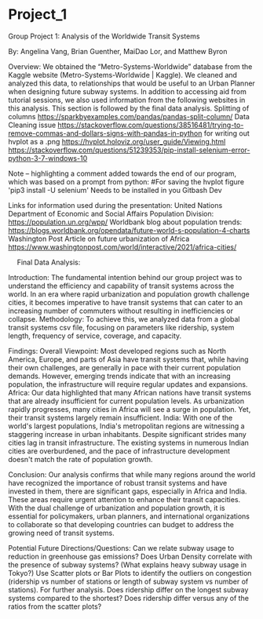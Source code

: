 # Project_1
Group Project 1:  Analysis of the Worldwide Transit Systems

By: Angelina Vang, Brian Guenther, MaiDao Lor, and Matthew Byron

Overview:
We obtained the “Metro-Systems-Worldwide” database from the Kaggle website (Metro-Systems-Worldwide | Kaggle).   We cleaned and analyzed this data, to relationships that would be useful to an Urban Planner when designing future subway systems.  In addition to accessing aid from tutorial sessions, we also used information from the following websites in this analysis.  This section is followed by the final data analysis.
Splitting of columns
https://sparkbyexamples.com/pandas/pandas-split-column/ 
Data Cleaning issue
https://stackoverflow.com/questions/38516481/trying-to-remove-commas-and-dollars-signs-with-pandas-in-python 
for writing out hvplot as a .png
https://hvplot.holoviz.org/user_guide/Viewing.html 
https://stackoverflow.com/questions/51239353/pip-install-selenium-error-python-3-7-windows-10  

Note – highlighting a comment added towards the end of our program, which was based on a prompt from python:
#For saving the hvplot figure  'pip3 install -U selenium'  Needs to be installed in you Gitbash Dev

Links for information used during the presentation:
United Nations  Department of Economic and Social Affairs Population Division: https://population.un.org/wpp/
Worldbank blog about population trends:
https://blogs.worldbank.org/opendata/future-world-s-population-4-charts 
Washington Post Article on future urbanization of Africa
https://www.washingtonpost.com/world/interactive/2021/africa-cities/ 


 
Final Data Analysis:

Introduction: 
The fundamental intention behind our group project was to understand the efficiency and capability of transit systems across the world. In an era where rapid urbanization and population growth challenge cities, it becomes imperative to have transit systems that can cater to an increasing number of commuters without resulting in inefficiencies or collapse.
Methodology: To achieve this, we analyzed data from a global transit systems csv file, focusing on parameters like ridership, system length, frequency of service, coverage, and capacity. 

Findings:
	Overall Viewpoint: Most developed regions such as North America, Europe, and parts of Asia have transit systems that, while having their own challenges, are generally in pace with their current population demands. However, emerging trends indicate that with an increasing population, the infrastructure will require regular updates and expansions.
	Africa: Our data highlighted that many African nations have transit systems that are already insufficient for current population levels. As urbanization rapidly progresses, many cities in Africa will see a surge in population. Yet, their transit systems largely remain insufficient. 
	India: With one of the world's largest populations, India's metropolitan regions are witnessing a staggering increase in urban inhabitants. Despite significant strides many cities lag in transit infrastructure. The existing systems in numerous Indian cities are overburdened, and the pace of infrastructure development doesn't match the rate of population growth.

Conclusion:
Our analysis confirms that while many regions around the world have recognized the importance of robust transit systems and have invested in them, there are significant gaps, especially in Africa and India. These areas require urgent attention to enhance their transit capacities.
With the dual challenge of urbanization and population growth, it is essential for policymakers, urban planners, and international organizations to collaborate so that developing countries can budget to address the growing need of transit systems.

Potential Future Directions/Questions:
Can we relate subway usage to reduction in greenhouse gas emissions?
Does Urban Density correlate with the presence of subway systems?  (What explains heavy subway usage in Tokyo?)
Use Scatter plots or Bar Plots to identify the outliers on congestion (ridership vs number of stations or length of subway system vs number of stations).  For further analysis.
Does ridership differ on the longest subway systems compared to the shortest?
Does ridership differ versus any of the ratios from the scatter plots?



